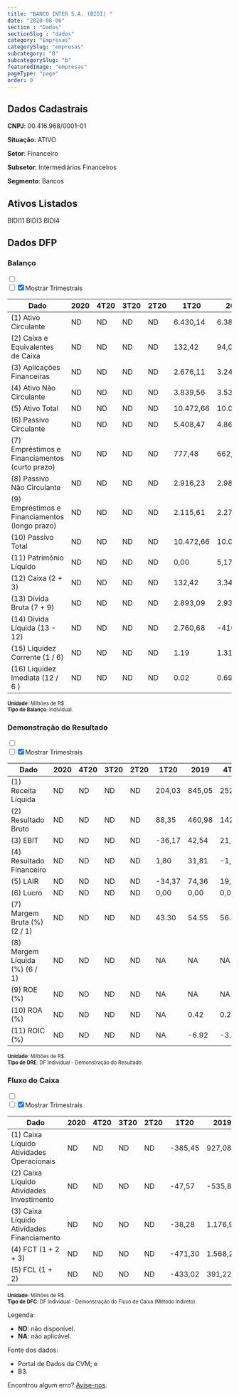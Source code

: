 ```yaml
---  
title: "BANCO INTER S.A. (BIDI) "  
date: "2020-08-06"  
section : "Dados"  
sectionSlug : "dados"  
category: "Empresas"  
categorySlug: "empresas"  
subcategory: "B"  
subcategorySlug: "b"  
featuredImage: "empresas"  
pageType: "page"  
order: 0  
---
```



## Dados Cadastrais


**CNPJ**: 00.416.968/0001-01

**Situação**: ATIVO

**Setor**: Financeiro

**Subsetor**: Intermediários Financeiros

**Segmento**: Bancos


## Ativos Listados


BIDI11 BIDI3 BIDI4 


## Dados DFP

### Balanço
  
<input type='checkbox' class='toggleCommand' id='toggleBalanco' name='toggleBalanco'>  
<div class='filter-group-balanco'>  
<div class='check_button_balanco'>  
<label for='toggleBalanco'>  
<input type='checkbox' data-filter-col='trimBalanco'><input type='checkbox' data-filter-col='trimBalanco' checked><span>Mostrar Trimestrais</span>  
</label>  
</div>  
</div>  
<div class='overflow balancoTableWrapper'>  
<table class='balancoTable'>  
<thead>  
<tr>  
<th class='dataHeader fixedLeftColumn'>Dado</th>  
<th>2020</th>  
<th class='trimHeader' data-col='trimBalanco'>4T20</th>  
<th class='trimHeader' data-col='trimBalanco'>3T20</th>  
<th class='trimHeader' data-col='trimBalanco'>2T20</th>  
<th class='trimHeader' data-col='trimBalanco'>1T20</th>  
<th>2019</th>  
<th class='trimHeader' data-col='trimBalanco'>4T19</th>  
<th class='trimHeader' data-col='trimBalanco'>3T19</th>  
<th class='trimHeader' data-col='trimBalanco'>2T19</th>  
<th class='trimHeader' data-col='trimBalanco'>1T19</th>  
<th>2018</th>  
<th class='trimHeader' data-col='trimBalanco'>4T18</th>  
<th class='trimHeader' data-col='trimBalanco'>3T18</th>  
<th class='trimHeader' data-col='trimBalanco'>2T18</th>  
<th class='trimHeader' data-col='trimBalanco'>1T18</th>  
<th>2017</th>  
<th class='trimHeader' data-col='trimBalanco'>4T17</th>  
<th class='trimHeader' data-col='trimBalanco'>3T17</th>  
<th class='trimHeader' data-col='trimBalanco'>2T17</th>  
<th class='trimHeader' data-col='trimBalanco'>1T17</th>  
</tr>  
</thead>  
<tbody>  
<tr class='trContaAtivo'>  
<td class='leftAlignCell rowDescription fixedLeftColumn'>(1) Ativo Circulante</td>  
<td>ND</td>  
<td data-col='trimBalanco' class='trimData'>ND</td>  
<td data-col='trimBalanco' class='trimData'>ND</td>  
<td data-col='trimBalanco' class='trimData'>ND</td>  
<td data-col='trimBalanco' class='trimData'>6.430,14</td>  
<td>6.381,12</td>  
<td data-col='trimBalanco' class='trimData'>6.381,12</td>  
<td data-col='trimBalanco' class='trimData'>6.009,07</td>  
<td data-col='trimBalanco' class='trimData'>3.807,37</td>  
<td data-col='trimBalanco' class='trimData'>3.287,56</td>  
<td>3.177,66</td>  
<td data-col='trimBalanco' class='trimData'>3.177,66</td>  
<td data-col='trimBalanco' class='trimData'>2.685,78</td>  
<td data-col='trimBalanco' class='trimData'>2.388,83</td>  
<td data-col='trimBalanco' class='trimData'>1.651,75</td>  
<td>1.425,35</td>  
<td data-col='trimBalanco' class='trimData'>1.425,35</td>  
<td data-col='trimBalanco' class='trimData'>1.425,35</td>  
<td data-col='trimBalanco' class='trimData'>1.425,35</td>  
<td data-col='trimBalanco' class='trimData'>1.425,35</td>  
</tr>  
<tr class='trContaAtivo'>  
<td class='leftAlignCell rowDescription fixedLeftColumn'>(2) Caixa e Equivalentes de Caixa</td>  
<td>ND</td>  
<td data-col='trimBalanco' class='trimData'>ND</td>  
<td data-col='trimBalanco' class='trimData'>ND</td>  
<td data-col='trimBalanco' class='trimData'>ND</td>  
<td data-col='trimBalanco' class='trimData'>132,42</td>  
<td>94,00</td>  
<td data-col='trimBalanco' class='trimData'>94,00</td>  
<td data-col='trimBalanco' class='trimData'>19,57</td>  
<td data-col='trimBalanco' class='trimData'>9,62</td>  
<td data-col='trimBalanco' class='trimData'>14,55</td>  
<td>10,48</td>  
<td data-col='trimBalanco' class='trimData'>10,48</td>  
<td data-col='trimBalanco' class='trimData'>8,41</td>  
<td data-col='trimBalanco' class='trimData'>9,31</td>  
<td data-col='trimBalanco' class='trimData'>89,97</td>  
<td>55,19</td>  
<td data-col='trimBalanco' class='trimData'>55,19</td>  
<td data-col='trimBalanco' class='trimData'>55,19</td>  
<td data-col='trimBalanco' class='trimData'>55,19</td>  
<td data-col='trimBalanco' class='trimData'>55,19</td>  
</tr>  
<tr class='trContaAtivo'>  
<td class='leftAlignCell rowDescription fixedLeftColumn'>(3) Aplicações Financeiras</td>  
<td>ND</td>  
<td data-col='trimBalanco' class='trimData'>ND</td>  
<td data-col='trimBalanco' class='trimData'>ND</td>  
<td data-col='trimBalanco' class='trimData'>ND</td>  
<td data-col='trimBalanco' class='trimData'>2.676,11</td>  
<td>3.249,76</td>  
<td data-col='trimBalanco' class='trimData'>3.249,76</td>  
<td data-col='trimBalanco' class='trimData'>3.575,66</td>  
<td data-col='trimBalanco' class='trimData'>1.878,31</td>  
<td data-col='trimBalanco' class='trimData'>1.645,90</td>  
<td>1.671,27</td>  
<td data-col='trimBalanco' class='trimData'>1.671,27</td>  
<td data-col='trimBalanco' class='trimData'>1.327,54</td>  
<td data-col='trimBalanco' class='trimData'>1.156,43</td>  
<td data-col='trimBalanco' class='trimData'>486,12</td>  
<td>503,04</td>  
<td data-col='trimBalanco' class='trimData'>503,04</td>  
<td data-col='trimBalanco' class='trimData'>503,04</td>  
<td data-col='trimBalanco' class='trimData'>503,04</td>  
<td data-col='trimBalanco' class='trimData'>503,04</td>  
</tr>  
<tr class='trContaAtivo'>  
<td class='leftAlignCell rowDescription fixedLeftColumn'>(4) Ativo Não Circulante</td>  
<td>ND</td>  
<td data-col='trimBalanco' class='trimData'>ND</td>  
<td data-col='trimBalanco' class='trimData'>ND</td>  
<td data-col='trimBalanco' class='trimData'>ND</td>  
<td data-col='trimBalanco' class='trimData'>3.839,56</td>  
<td>3.535,38</td>  
<td data-col='trimBalanco' class='trimData'>3.535,38</td>  
<td data-col='trimBalanco' class='trimData'>3.109,98</td>  
<td data-col='trimBalanco' class='trimData'>2.842,43</td>  
<td data-col='trimBalanco' class='trimData'>2.589,13</td>  
<td>2.405,91</td>  
<td data-col='trimBalanco' class='trimData'>2.405,91</td>  
<td data-col='trimBalanco' class='trimData'>2.279,73</td>  
<td data-col='trimBalanco' class='trimData'>2.224,74</td>  
<td data-col='trimBalanco' class='trimData'>2.137,79</td>  
<td>2.143,92</td>  
<td data-col='trimBalanco' class='trimData'>2.143,92</td>  
<td data-col='trimBalanco' class='trimData'>2.143,92</td>  
<td data-col='trimBalanco' class='trimData'>2.143,92</td>  
<td data-col='trimBalanco' class='trimData'>2.143,92</td>  
</tr>  
<tr class='trContaAtivo'>  
<td class='leftAlignCell rowDescription fixedLeftColumn'>(5) Ativo Total</td>  
<td>ND</td>  
<td data-col='trimBalanco' class='trimData'>ND</td>  
<td data-col='trimBalanco' class='trimData'>ND</td>  
<td data-col='trimBalanco' class='trimData'>ND</td>  
<td data-col='trimBalanco' class='trimData'>10.472,66</td>  
<td>10.062,37</td>  
<td data-col='trimBalanco' class='trimData'>10.062,37</td>  
<td data-col='trimBalanco' class='trimData'>9.236,45</td>  
<td data-col='trimBalanco' class='trimData'>6.754,27</td>  
<td data-col='trimBalanco' class='trimData'>5.958,11</td>  
<td>5.640,96</td>  
<td data-col='trimBalanco' class='trimData'>5.640,96</td>  
<td data-col='trimBalanco' class='trimData'>5.006,16</td>  
<td data-col='trimBalanco' class='trimData'>4.636,32</td>  
<td data-col='trimBalanco' class='trimData'>3.802,43</td>  
<td>3.580,88</td>  
<td data-col='trimBalanco' class='trimData'>3.580,88</td>  
<td data-col='trimBalanco' class='trimData'>3.580,88</td>  
<td data-col='trimBalanco' class='trimData'>3.580,88</td>  
<td data-col='trimBalanco' class='trimData'>3.580,88</td>  
</tr>  
<tr class='trContaPassivo'>  
<td class='leftAlignCell rowDescription fixedLeftColumn'>(6) Passivo Circulante</td>  
<td>ND</td>  
<td data-col='trimBalanco' class='trimData'>ND</td>  
<td data-col='trimBalanco' class='trimData'>ND</td>  
<td data-col='trimBalanco' class='trimData'>ND</td>  
<td data-col='trimBalanco' class='trimData'>5.408,47</td>  
<td>4.869,81</td>  
<td data-col='trimBalanco' class='trimData'>4.869,81</td>  
<td data-col='trimBalanco' class='trimData'>4.101,45</td>  
<td data-col='trimBalanco' class='trimData'>3.555,51</td>  
<td data-col='trimBalanco' class='trimData'>3.214,08</td>  
<td>2.883,51</td>  
<td data-col='trimBalanco' class='trimData'>2.883,51</td>  
<td data-col='trimBalanco' class='trimData'>2.509,04</td>  
<td data-col='trimBalanco' class='trimData'>2.115,32</td>  
<td data-col='trimBalanco' class='trimData'>1.769,66</td>  
<td>1.630,26</td>  
<td data-col='trimBalanco' class='trimData'>1.630,26</td>  
<td data-col='trimBalanco' class='trimData'>1.630,26</td>  
<td data-col='trimBalanco' class='trimData'>1.630,26</td>  
<td data-col='trimBalanco' class='trimData'>1.630,23</td>  
</tr>  
<tr class='trContaPassivo'>  
<td class='leftAlignCell rowDescription fixedLeftColumn'>(7) Empréstimos e Financiamentos (curto prazo)</td>  
<td>ND</td>  
<td data-col='trimBalanco' class='trimData'>ND</td>  
<td data-col='trimBalanco' class='trimData'>ND</td>  
<td data-col='trimBalanco' class='trimData'>ND</td>  
<td data-col='trimBalanco' class='trimData'>777,48</td>  
<td>662,70</td>  
<td data-col='trimBalanco' class='trimData'>662,70</td>  
<td data-col='trimBalanco' class='trimData'>539,74</td>  
<td data-col='trimBalanco' class='trimData'>444,52</td>  
<td data-col='trimBalanco' class='trimData'>332,15</td>  
<td>266,08</td>  
<td data-col='trimBalanco' class='trimData'>265,08</td>  
<td data-col='trimBalanco' class='trimData'>111,31</td>  
<td data-col='trimBalanco' class='trimData'>76,05</td>  
<td data-col='trimBalanco' class='trimData'>3,59</td>  
<td>0,00</td>  
<td data-col='trimBalanco' class='trimData'>0,00</td>  
<td data-col='trimBalanco' class='trimData'>0,00</td>  
<td data-col='trimBalanco' class='trimData'>0,00</td>  
<td data-col='trimBalanco' class='trimData'>0,00</td>  
</tr>  
<tr class='trContaPassivo'>  
<td class='leftAlignCell rowDescription fixedLeftColumn'>(8) Passivo Não Circulante</td>  
<td>ND</td>  
<td data-col='trimBalanco' class='trimData'>ND</td>  
<td data-col='trimBalanco' class='trimData'>ND</td>  
<td data-col='trimBalanco' class='trimData'>ND</td>  
<td data-col='trimBalanco' class='trimData'>2.916,23</td>  
<td>2.986,38</td>  
<td data-col='trimBalanco' class='trimData'>2.986,38</td>  
<td data-col='trimBalanco' class='trimData'>2.940,33</td>  
<td data-col='trimBalanco' class='trimData'>2.218,35</td>  
<td data-col='trimBalanco' class='trimData'>1.786,90</td>  
<td>1.798,33</td>  
<td data-col='trimBalanco' class='trimData'>1.798,33</td>  
<td data-col='trimBalanco' class='trimData'>1.549,31</td>  
<td data-col='trimBalanco' class='trimData'>1.589,88</td>  
<td data-col='trimBalanco' class='trimData'>1.631,12</td>  
<td>1.567,53</td>  
<td data-col='trimBalanco' class='trimData'>1.567,53</td>  
<td data-col='trimBalanco' class='trimData'>1.567,53</td>  
<td data-col='trimBalanco' class='trimData'>1.567,53</td>  
<td data-col='trimBalanco' class='trimData'>1.567,56</td>  
</tr>  
<tr class='trContaPassivo'>  
<td class='leftAlignCell rowDescription fixedLeftColumn'>(9) Empréstimos e Financiamentos (longo prazo)</td>  
<td>ND</td>  
<td data-col='trimBalanco' class='trimData'>ND</td>  
<td data-col='trimBalanco' class='trimData'>ND</td>  
<td data-col='trimBalanco' class='trimData'>ND</td>  
<td data-col='trimBalanco' class='trimData'>2.115,61</td>  
<td>2.270,19</td>  
<td data-col='trimBalanco' class='trimData'>2.270,19</td>  
<td data-col='trimBalanco' class='trimData'>2.168,23</td>  
<td data-col='trimBalanco' class='trimData'>1.526,28</td>  
<td data-col='trimBalanco' class='trimData'>1.154,43</td>  
<td>1.182,35</td>  
<td data-col='trimBalanco' class='trimData'>1.182,35</td>  
<td data-col='trimBalanco' class='trimData'>966,83</td>  
<td data-col='trimBalanco' class='trimData'>992,23</td>  
<td data-col='trimBalanco' class='trimData'>998,80</td>  
<td>930,88</td>  
<td data-col='trimBalanco' class='trimData'>930,88</td>  
<td data-col='trimBalanco' class='trimData'>930,88</td>  
<td data-col='trimBalanco' class='trimData'>930,88</td>  
<td data-col='trimBalanco' class='trimData'>930,88</td>  
</tr>  
<tr class='trContaPassivo'>  
<td class='leftAlignCell rowDescription fixedLeftColumn'>(10) Passivo Total</td>  
<td>ND</td>  
<td data-col='trimBalanco' class='trimData'>ND</td>  
<td data-col='trimBalanco' class='trimData'>ND</td>  
<td data-col='trimBalanco' class='trimData'>ND</td>  
<td data-col='trimBalanco' class='trimData'>10.472,66</td>  
<td>10.062,37</td>  
<td data-col='trimBalanco' class='trimData'>10.062,37</td>  
<td data-col='trimBalanco' class='trimData'>9.236,45</td>  
<td data-col='trimBalanco' class='trimData'>6.754,27</td>  
<td data-col='trimBalanco' class='trimData'>5.958,11</td>  
<td>5.640,96</td>  
<td data-col='trimBalanco' class='trimData'>5.640,96</td>  
<td data-col='trimBalanco' class='trimData'>5.006,16</td>  
<td data-col='trimBalanco' class='trimData'>4.636,32</td>  
<td data-col='trimBalanco' class='trimData'>3.802,43</td>  
<td>3.580,88</td>  
<td data-col='trimBalanco' class='trimData'>3.580,88</td>  
<td data-col='trimBalanco' class='trimData'>3.580,88</td>  
<td data-col='trimBalanco' class='trimData'>3.580,88</td>  
<td data-col='trimBalanco' class='trimData'>3.580,88</td>  
</tr>  
<tr class='trContaPassivo'>  
<td class='leftAlignCell rowDescription fixedLeftColumn'>(11) Patrimônio Líquido</td>  
<td>ND</td>  
<td data-col='trimBalanco' class='trimData'>ND</td>  
<td data-col='trimBalanco' class='trimData'>ND</td>  
<td data-col='trimBalanco' class='trimData'>ND</td>  
<td data-col='trimBalanco' class='trimData'>0,00</td>  
<td>5,17</td>  
<td data-col='trimBalanco' class='trimData'>5,17</td>  
<td data-col='trimBalanco' class='trimData'>6,46</td>  
<td data-col='trimBalanco' class='trimData'>7,75</td>  
<td data-col='trimBalanco' class='trimData'>9,04</td>  
<td>10,33</td>  
<td data-col='trimBalanco' class='trimData'>10,33</td>  
<td data-col='trimBalanco' class='trimData'>11,62</td>  
<td data-col='trimBalanco' class='trimData'>12,92</td>  
<td data-col='trimBalanco' class='trimData'>14,21</td>  
<td>0,00</td>  
<td data-col='trimBalanco' class='trimData'>0,00</td>  
<td data-col='trimBalanco' class='trimData'>0,00</td>  
<td data-col='trimBalanco' class='trimData'>0,00</td>  
<td data-col='trimBalanco' class='trimData'>0,00</td>  
</tr>  
<tr>  
<td class='leftAlignCell rowDescription fixedLeftColumn'>(12) Caixa (2 + 3)</td>  
<td>ND</td>  
<td data-col='trimBalanco' class='trimData'>ND</td>  
<td data-col='trimBalanco' class='trimData'>ND</td>  
<td data-col='trimBalanco' class='trimData'>ND</td>  
<td class='positiveNumber trimData' data-col='trimBalanco'>132,42</td>  
<td class='positiveNumber'>3.343,76</td>  
<td class='positiveNumber trimData' data-col='trimBalanco'>94,00</td>  
<td class='positiveNumber trimData' data-col='trimBalanco'>19,57</td>  
<td class='positiveNumber trimData' data-col='trimBalanco'>9,62</td>  
<td class='positiveNumber trimData' data-col='trimBalanco'>14,55</td>  
<td class='positiveNumber'>1.681,75</td>  
<td class='positiveNumber trimData' data-col='trimBalanco'>10,48</td>  
<td class='positiveNumber trimData' data-col='trimBalanco'>8,41</td>  
<td class='positiveNumber trimData' data-col='trimBalanco'>9,31</td>  
<td class='positiveNumber trimData' data-col='trimBalanco'>89,97</td>  
<td class='positiveNumber'>558,23</td>  
<td class='positiveNumber trimData' data-col='trimBalanco'>55,19</td>  
<td class='positiveNumber trimData' data-col='trimBalanco'>55,19</td>  
<td class='positiveNumber trimData' data-col='trimBalanco'>55,19</td>  
<td class='positiveNumber trimData' data-col='trimBalanco'>55,19</td>  
</tr>  
<tr class='trDividaBruta'>  
<td class='leftAlignCell rowDescription fixedLeftColumn'>(13) Dívida Bruta (7 + 9)</td>  
<td>ND</td>  
<td data-col='trimBalanco' class='trimData'>ND</td>  
<td data-col='trimBalanco' class='trimData'>ND</td>  
<td data-col='trimBalanco' class='trimData'>ND</td>  
<td class='negativeNumber trimData' data-col='trimBalanco'>2.893,09</td>  
<td class='negativeNumber'>2.932,89</td>  
<td class='negativeNumber trimData' data-col='trimBalanco'>2.932,89</td>  
<td class='negativeNumber trimData' data-col='trimBalanco'>2.707,97</td>  
<td class='negativeNumber trimData' data-col='trimBalanco'>1.970,80</td>  
<td class='negativeNumber trimData' data-col='trimBalanco'>1.486,58</td>  
<td class='negativeNumber'>1.448,43</td>  
<td class='negativeNumber trimData' data-col='trimBalanco'>1.447,43</td>  
<td class='negativeNumber trimData' data-col='trimBalanco'>1.078,14</td>  
<td class='negativeNumber trimData' data-col='trimBalanco'>1.068,27</td>  
<td class='negativeNumber trimData' data-col='trimBalanco'>1.002,38</td>  
<td class='negativeNumber'>930,88</td>  
<td class='negativeNumber trimData' data-col='trimBalanco'>930,88</td>  
<td class='negativeNumber trimData' data-col='trimBalanco'>930,88</td>  
<td class='negativeNumber trimData' data-col='trimBalanco'>930,88</td>  
<td class='negativeNumber trimData' data-col='trimBalanco'>930,88</td>  
</tr>  
<tr>  
<td class='leftAlignCell rowDescription fixedLeftColumn'>(14) Dívida Líquida  (13 - 12)</td>  
<td>ND</td>  
<td data-col='trimBalanco' class='trimData'>ND</td>  
<td data-col='trimBalanco' class='trimData'>ND</td>  
<td data-col='trimBalanco' class='trimData'>ND</td>  
<td class='negativeNumber trimData' data-col='trimBalanco'>2.760,68</td>  
<td class='positiveNumber'>-410,87</td>  
<td class='negativeNumber trimData' data-col='trimBalanco'>2.838,89</td>  
<td class='negativeNumber trimData' data-col='trimBalanco'>2.688,40</td>  
<td class='negativeNumber trimData' data-col='trimBalanco'>1.961,19</td>  
<td class='negativeNumber trimData' data-col='trimBalanco'>1.472,03</td>  
<td class='positiveNumber'>-233,32</td>  
<td class='negativeNumber trimData' data-col='trimBalanco'>1.436,95</td>  
<td class='negativeNumber trimData' data-col='trimBalanco'>1.069,72</td>  
<td class='negativeNumber trimData' data-col='trimBalanco'>1.058,96</td>  
<td class='negativeNumber trimData' data-col='trimBalanco'>912,41</td>  
<td class='negativeNumber'>372,65</td>  
<td class='negativeNumber trimData' data-col='trimBalanco'>875,69</td>  
<td class='negativeNumber trimData' data-col='trimBalanco'>875,69</td>  
<td class='negativeNumber trimData' data-col='trimBalanco'>875,69</td>  
<td class='negativeNumber trimData' data-col='trimBalanco'>875,69</td>  
</tr>  
<tr>  
<td class='leftAlignCell rowDescription fixedLeftColumn'>(15) Liquidez Corrente (1 / 6)</td>  
<td>ND</td>  
<td data-col='trimBalanco' class='trimData'>ND</td>  
<td data-col='trimBalanco' class='trimData'>ND</td>  
<td data-col='trimBalanco' class='trimData'>ND</td>  
<td data-col='trimBalanco' class='trimData'>1.19</td>  
<td>1.31</td>  
<td data-col='trimBalanco' class='trimData'>1.31</td>  
<td data-col='trimBalanco' class='trimData'>1.47</td>  
<td data-col='trimBalanco' class='trimData'>1.07</td>  
<td data-col='trimBalanco' class='trimData'>1.02</td>  
<td>1.10</td>  
<td data-col='trimBalanco' class='trimData'>1.10</td>  
<td data-col='trimBalanco' class='trimData'>1.07</td>  
<td data-col='trimBalanco' class='trimData'>1.13</td>  
<td data-col='trimBalanco' class='trimData'>0.93</td>  
<td>0.87</td>  
<td data-col='trimBalanco' class='trimData'>0.87</td>  
<td data-col='trimBalanco' class='trimData'>0.87</td>  
<td data-col='trimBalanco' class='trimData'>0.87</td>  
<td data-col='trimBalanco' class='trimData'>0.87</td>  
</tr>  
<tr>  
<td class='leftAlignCell rowDescription fixedLeftColumn'>(16) Liquidez Imediata  (12 / 6 )</td>  
<td>ND</td>  
<td data-col='trimBalanco' class='trimData'>ND</td>  
<td data-col='trimBalanco' class='trimData'>ND</td>  
<td data-col='trimBalanco' class='trimData'>ND</td>  
<td data-col='trimBalanco' class='trimData'>0.02</td>  
<td>0.69</td>  
<td data-col='trimBalanco' class='trimData'>0.02</td>  
<td data-col='trimBalanco' class='trimData'>0.00</td>  
<td data-col='trimBalanco' class='trimData'>0.00</td>  
<td data-col='trimBalanco' class='trimData'>0.00</td>  
<td>0.58</td>  
<td data-col='trimBalanco' class='trimData'>0.00</td>  
<td data-col='trimBalanco' class='trimData'>0.00</td>  
<td data-col='trimBalanco' class='trimData'>0.00</td>  
<td data-col='trimBalanco' class='trimData'>0.05</td>  
<td>0.34</td>  
<td data-col='trimBalanco' class='trimData'>0.03</td>  
<td data-col='trimBalanco' class='trimData'>0.03</td>  
<td data-col='trimBalanco' class='trimData'>0.03</td>  
<td data-col='trimBalanco' class='trimData'>0.03</td>  
</tr>  
</tbody>  
</table>  
</div>  
<p style='font-size:0.7rem; margin:0px;'><strong>Unidade</strong>: Milhões de R$.</p>  
<p style='font-size:0.7rem; margin:0px;'><strong>Tipo de Balanço</strong>: Individual.</p>


### Demonstração do Resultado
  
<input type='checkbox' class='toggleCommand' id='toggleDRE' name='toggleDRE'>  
<div class='filter-group-dre'>  
<div class='check_button_dre'>  
<label for='toggleDRE'>  
<input type='checkbox' data-filter-col='trimDRE'><input type='checkbox' data-filter-col='trimDRE' checked><span>Mostrar Trimestrais</span>  
</label>  
</div>  
</div>  
<div class='overflow balancoTableWrapper'>  
<table class='balancoTable'>  
<thead>  
<tr>  
<th class='dataHeader fixedLeftColumn'>Dado</th>  
<th>2020</th>  
<th class='trimHeader' data-col='trimDRE'>4T20</th>  
<th class='trimHeader' data-col='trimDRE'>3T20</th>  
<th class='trimHeader' data-col='trimDRE'>2T20</th>  
<th class='trimHeader' data-col='trimDRE'>1T20</th>  
<th>2019</th>  
<th class='trimHeader' data-col='trimDRE'>4T19</th>  
<th class='trimHeader' data-col='trimDRE'>3T19</th>  
<th class='trimHeader' data-col='trimDRE'>2T19</th>  
<th class='trimHeader' data-col='trimDRE'>1T19</th>  
<th>2018</th>  
<th class='trimHeader' data-col='trimDRE'>4T18</th>  
<th class='trimHeader' data-col='trimDRE'>3T18</th>  
<th class='trimHeader' data-col='trimDRE'>2T18</th>  
<th class='trimHeader' data-col='trimDRE'>1T18</th>  
<th>2017</th>  
<th class='trimHeader' data-col='trimDRE'>4T17</th>  
<th class='trimHeader' data-col='trimDRE'>3T17</th>  
<th class='trimHeader' data-col='trimDRE'>2T17</th>  
<th class='trimHeader' data-col='trimDRE'>1T17</th>  
<th>2016</th>  
<th class='trimHeader' data-col='trimDRE'>4T16</th>  
<th class='trimHeader' data-col='trimDRE'>3T16</th>  
<th class='trimHeader' data-col='trimDRE'>2T16</th>  
<th class='trimHeader' data-col='trimDRE'>1T16</th>  
</tr>  
</thead>  
<tbody>  
<tr class='trDRE'>  
<td class='leftAlignCell rowDescription fixedLeftColumn'>(1) Receita Líquida</td>  
<td>ND</td>  
<td data-col='trimDRE' class='trimData'>ND</td>  
<td data-col='trimDRE' class='trimData'>ND</td>  
<td data-col='trimDRE' class='trimData'>ND</td>  
<td data-col='trimDRE' class='trimData' >204,03</td>  
<td>845,05</td>  
<td data-col='trimDRE' class='trimData' >252,84</td>  
<td data-col='trimDRE' class='trimData' >216,69</td>  
<td data-col='trimDRE' class='trimData' >203,86</td>  
<td data-col='trimDRE' class='trimData' >171,66</td>  
<td>643,24</td>  
<td data-col='trimDRE' class='trimData' >178,74</td>  
<td data-col='trimDRE' class='trimData' >177,12</td>  
<td data-col='trimDRE' class='trimData' >150,27</td>  
<td data-col='trimDRE' class='trimData' >137,12</td>  
<td>545,81</td>  
<td data-col='trimDRE' class='trimData' >131,35</td>  
<td data-col='trimDRE' class='trimData' >125,57</td>  
<td data-col='trimDRE' class='trimData' >142,99</td>  
<td data-col='trimDRE' class='trimData' >145,91</td>  
<td>567,09</td>  
<td data-col='trimDRE' class='trimData' >567,09</td>  
<td data-col='trimDRE' class='trimData'>ND</td>  
<td data-col='trimDRE' class='trimData'>ND</td>  
<td data-col='trimDRE' class='trimData'>ND</td>  
</tr>  
<tr class='trDRE'>  
<td class='leftAlignCell rowDescription fixedLeftColumn'>(2) Resultado Bruto</td>  
<td>ND</td>  
<td data-col='trimDRE' class='trimData'>ND</td>  
<td data-col='trimDRE' class='trimData'>ND</td>  
<td data-col='trimDRE' class='trimData'>ND</td>  
<td data-col='trimDRE' class='trimData positiveNumberGreen' >88,35</td>  
<td class='positiveNumberGreen'>460,98</td>  
<td data-col='trimDRE' class='trimData positiveNumberGreen' >142,54</td>  
<td data-col='trimDRE' class='trimData positiveNumberGreen' >116,25</td>  
<td data-col='trimDRE' class='trimData positiveNumberGreen' >107,36</td>  
<td data-col='trimDRE' class='trimData positiveNumberGreen' >94,84</td>  
<td class='positiveNumberGreen'>351,38</td>  
<td data-col='trimDRE' class='trimData positiveNumberGreen' >103,14</td>  
<td data-col='trimDRE' class='trimData positiveNumberGreen' >102,94</td>  
<td data-col='trimDRE' class='trimData positiveNumberGreen' >81,20</td>  
<td data-col='trimDRE' class='trimData positiveNumberGreen' >64,10</td>  
<td class='positiveNumberGreen'>218,36</td>  
<td data-col='trimDRE' class='trimData positiveNumberGreen' >63,48</td>  
<td data-col='trimDRE' class='trimData positiveNumberGreen' >54,25</td>  
<td data-col='trimDRE' class='trimData positiveNumberGreen' >54,61</td>  
<td data-col='trimDRE' class='trimData positiveNumberGreen' >46,02</td>  
<td class='positiveNumberGreen'>160,35</td>  
<td data-col='trimDRE' class='trimData positiveNumberGreen' >160,35</td>  
<td data-col='trimDRE' class='trimData'>ND</td>  
<td data-col='trimDRE' class='trimData'>ND</td>  
<td data-col='trimDRE' class='trimData'>ND</td>  
</tr>  
<tr class='trDRE'>  
<td class='leftAlignCell rowDescription fixedLeftColumn'>(3) EBIT</td>  
<td>ND</td>  
<td data-col='trimDRE' class='trimData'>ND</td>  
<td data-col='trimDRE' class='trimData'>ND</td>  
<td data-col='trimDRE' class='trimData'>ND</td>  
<td data-col='trimDRE' class='trimData negativeNumber' >-36,17</td>  
<td class='positiveNumberGreen'>42,54</td>  
<td data-col='trimDRE' class='trimData positiveNumberGreen' >21,40</td>  
<td data-col='trimDRE' class='trimData positiveNumberGreen' >10,34</td>  
<td data-col='trimDRE' class='trimData positiveNumberGreen' >4,78</td>  
<td data-col='trimDRE' class='trimData positiveNumberGreen' >6,02</td>  
<td class='positiveNumberGreen'>107,11</td>  
<td data-col='trimDRE' class='trimData positiveNumberGreen' >29,55</td>  
<td data-col='trimDRE' class='trimData positiveNumberGreen' >30,85</td>  
<td data-col='trimDRE' class='trimData positiveNumberGreen' >26,96</td>  
<td data-col='trimDRE' class='trimData positiveNumberGreen' >19,75</td>  
<td class='positiveNumberGreen'>61,78</td>  
<td data-col='trimDRE' class='trimData positiveNumberGreen' >22,05</td>  
<td data-col='trimDRE' class='trimData positiveNumberGreen' >15,28</td>  
<td data-col='trimDRE' class='trimData positiveNumberGreen' >16,97</td>  
<td data-col='trimDRE' class='trimData positiveNumberGreen' >7,47</td>  
<td class='positiveNumberGreen'>36,65</td>  
<td data-col='trimDRE' class='trimData positiveNumberGreen' >36,65</td>  
<td data-col='trimDRE' class='trimData'>ND</td>  
<td data-col='trimDRE' class='trimData'>ND</td>  
<td data-col='trimDRE' class='trimData'>ND</td>  
</tr>  
<tr class='trDRE'>  
<td class='leftAlignCell rowDescription fixedLeftColumn'>(4) Resultado Financeiro</td>  
<td>ND</td>  
<td data-col='trimDRE' class='trimData'>ND</td>  
<td data-col='trimDRE' class='trimData'>ND</td>  
<td data-col='trimDRE' class='trimData'>ND</td>  
<td data-col='trimDRE' class='trimData positiveNumberGreen' >1,80</td>  
<td class='positiveNumberGreen'>31,81</td>  
<td data-col='trimDRE' class='trimData negativeNumber' >-1,96</td>  
<td data-col='trimDRE' class='trimData negativeNumber' >-2,86</td>  
<td data-col='trimDRE' class='trimData positiveNumberGreen' >38,84</td>  
<td data-col='trimDRE' class='trimData negativeNumber' >-2,22</td>  
<td class='negativeNumber'>-17,98</td>  
<td data-col='trimDRE' class='trimData negativeNumber' >-4,61</td>  
<td data-col='trimDRE' class='trimData negativeNumber' >-6,08</td>  
<td data-col='trimDRE' class='trimData negativeNumber' >-4,41</td>  
<td data-col='trimDRE' class='trimData negativeNumber' >-2,88</td>  
<td class='negativeNumber'>-10,23</td>  
<td data-col='trimDRE' class='trimData negativeNumber' >-1,93</td>  
<td data-col='trimDRE' class='trimData negativeNumber' >-2,83</td>  
<td data-col='trimDRE' class='trimData negativeNumber' >-1,45</td>  
<td data-col='trimDRE' class='trimData negativeNumber' >-4,02</td>  
<td class='negativeNumber'>-8,61</td>  
<td data-col='trimDRE' class='trimData negativeNumber' >-8,61</td>  
<td data-col='trimDRE' class='trimData'>ND</td>  
<td data-col='trimDRE' class='trimData'>ND</td>  
<td data-col='trimDRE' class='trimData'>ND</td>  
</tr>  
<tr class='trDRE'>  
<td class='leftAlignCell rowDescription fixedLeftColumn'>(5) LAIR</td>  
<td>ND</td>  
<td data-col='trimDRE' class='trimData'>ND</td>  
<td data-col='trimDRE' class='trimData'>ND</td>  
<td data-col='trimDRE' class='trimData'>ND</td>  
<td data-col='trimDRE' class='trimData negativeNumber' >-34,37</td>  
<td class='positiveNumberGreen'>74,36</td>  
<td data-col='trimDRE' class='trimData positiveNumberGreen' >19,45</td>  
<td data-col='trimDRE' class='trimData positiveNumberGreen' >7,49</td>  
<td data-col='trimDRE' class='trimData positiveNumberGreen' >43,62</td>  
<td data-col='trimDRE' class='trimData positiveNumberGreen' >3,80</td>  
<td class='positiveNumberGreen'>89,13</td>  
<td data-col='trimDRE' class='trimData positiveNumberGreen' >24,94</td>  
<td data-col='trimDRE' class='trimData positiveNumberGreen' >24,77</td>  
<td data-col='trimDRE' class='trimData positiveNumberGreen' >22,55</td>  
<td data-col='trimDRE' class='trimData positiveNumberGreen' >16,87</td>  
<td class='positiveNumberGreen'>51,55</td>  
<td data-col='trimDRE' class='trimData positiveNumberGreen' >20,12</td>  
<td data-col='trimDRE' class='trimData positiveNumberGreen' >12,45</td>  
<td data-col='trimDRE' class='trimData positiveNumberGreen' >15,53</td>  
<td data-col='trimDRE' class='trimData positiveNumberGreen' >3,45</td>  
<td class='positiveNumberGreen'>28,05</td>  
<td data-col='trimDRE' class='trimData positiveNumberGreen' >28,05</td>  
<td data-col='trimDRE' class='trimData'>ND</td>  
<td data-col='trimDRE' class='trimData'>ND</td>  
<td data-col='trimDRE' class='trimData'>ND</td>  
</tr>  
<tr class='trDRE'>  
<td class='leftAlignCell rowDescription fixedLeftColumn'>(6) Lucro</td>  
<td>ND</td>  
<td data-col='trimDRE' class='trimData'>ND</td>  
<td data-col='trimDRE' class='trimData'>ND</td>  
<td data-col='trimDRE' class='trimData'>ND</td>  
<td data-col='trimDRE' class='trimData negativeNumber' >0,00</td>  
<td class='negativeNumber'>0,00</td>  
<td data-col='trimDRE' class='trimData negativeNumber' >0,00</td>  
<td data-col='trimDRE' class='trimData negativeNumber' >0,00</td>  
<td data-col='trimDRE' class='trimData negativeNumber' >0,00</td>  
<td data-col='trimDRE' class='trimData negativeNumber' >0,00</td>  
<td class='negativeNumber'>0,00</td>  
<td data-col='trimDRE' class='trimData negativeNumber' >0,00</td>  
<td data-col='trimDRE' class='trimData negativeNumber' >0,00</td>  
<td data-col='trimDRE' class='trimData negativeNumber' >0,00</td>  
<td data-col='trimDRE' class='trimData negativeNumber' >0,00</td>  
<td class='negativeNumber'>0,00</td>  
<td data-col='trimDRE' class='trimData negativeNumber' >0,00</td>  
<td data-col='trimDRE' class='trimData negativeNumber' >0,00</td>  
<td data-col='trimDRE' class='trimData negativeNumber' >0,00</td>  
<td data-col='trimDRE' class='trimData negativeNumber' >0,00</td>  
<td class='negativeNumber'>0,00</td>  
<td data-col='trimDRE' class='trimData negativeNumber' >0,00</td>  
<td data-col='trimDRE' class='trimData'>ND</td>  
<td data-col='trimDRE' class='trimData'>ND</td>  
<td data-col='trimDRE' class='trimData'>ND</td>  
</tr>  
<tr class='trDREMargem'>  
<td class='leftAlignCell rowDescription fixedLeftColumn'>(7) Margem Bruta (%) (2 / 1)</td>  
<td>ND</td>  
<td data-col='trimDRE' class='trimData'>ND</td>  
<td data-col='trimDRE' class='trimData'>ND</td>  
<td data-col='trimDRE' class='trimData'>ND</td>  
<td data-col='trimDRE' class='trimData'>43.30</td>  
<td>54.55</td>  
<td data-col='trimDRE' class='trimData'>56.37</td>  
<td data-col='trimDRE' class='trimData'>53.65</td>  
<td data-col='trimDRE' class='trimData'>52.66</td>  
<td data-col='trimDRE' class='trimData'>55.25</td>  
<td>54.63</td>  
<td data-col='trimDRE' class='trimData'>57.70</td>  
<td data-col='trimDRE' class='trimData'>58.12</td>  
<td data-col='trimDRE' class='trimData'>54.04</td>  
<td data-col='trimDRE' class='trimData'>46.75</td>  
<td>40.01</td>  
<td data-col='trimDRE' class='trimData'>48.33</td>  
<td data-col='trimDRE' class='trimData'>43.20</td>  
<td data-col='trimDRE' class='trimData'>38.19</td>  
<td data-col='trimDRE' class='trimData'>31.54</td>  
<td>28.28</td>  
<td data-col='trimDRE' class='trimData'>28.28</td>  
<td data-col='trimDRE' class='trimData'>ND</td>  
<td data-col='trimDRE' class='trimData'>ND</td>  
<td data-col='trimDRE' class='trimData'>ND</td>  
</tr>  
<tr class='trDREMargem'>  
<td class='leftAlignCell rowDescription fixedLeftColumn'>(8) Margem Líquida (%) (6 / 1)</td>  
<td>ND</td>  
<td data-col='trimDRE' class='trimData'>ND</td>  
<td data-col='trimDRE' class='trimData'>ND</td>  
<td data-col='trimDRE' class='trimData'>ND</td>  
<td data-col='trimDRE' class='trimData'>NA</td>  
<td>NA</td>  
<td data-col='trimDRE' class='trimData'>NA</td>  
<td data-col='trimDRE' class='trimData'>NA</td>  
<td data-col='trimDRE' class='trimData'>NA</td>  
<td data-col='trimDRE' class='trimData'>NA</td>  
<td>NA</td>  
<td data-col='trimDRE' class='trimData'>NA</td>  
<td data-col='trimDRE' class='trimData'>NA</td>  
<td data-col='trimDRE' class='trimData'>NA</td>  
<td data-col='trimDRE' class='trimData'>NA</td>  
<td>NA</td>  
<td data-col='trimDRE' class='trimData'>NA</td>  
<td data-col='trimDRE' class='trimData'>NA</td>  
<td data-col='trimDRE' class='trimData'>NA</td>  
<td data-col='trimDRE' class='trimData'>NA</td>  
<td>NA</td>  
<td data-col='trimDRE' class='trimData'>NA</td>  
<td data-col='trimDRE' class='trimData'>ND</td>  
<td data-col='trimDRE' class='trimData'>ND</td>  
<td data-col='trimDRE' class='trimData'>ND</td>  
</tr>  
<tr>  
<td class='leftAlignCell rowDescription fixedLeftColumn'>(9) ROE (%)</td>  
<td>ND</td>  
<td data-col='trimDRE' class='trimData'>ND</td>  
<td data-col='trimDRE' class='trimData'>ND</td>  
<td data-col='trimDRE' class='trimData'>ND</td>  
<td data-col='trimDRE' class='trimData'>NA</td>  
<td>NA</td>  
<td data-col='trimDRE' class='trimData'>NA</td>  
<td data-col='trimDRE' class='trimData'>NA</td>  
<td data-col='trimDRE' class='trimData'>NA</td>  
<td data-col='trimDRE' class='trimData'>NA</td>  
<td>NA</td>  
<td data-col='trimDRE' class='trimData'>NA</td>  
<td data-col='trimDRE' class='trimData'>NA</td>  
<td data-col='trimDRE' class='trimData'>NA</td>  
<td data-col='trimDRE' class='trimData'>NA</td>  
<td>NA</td>  
<td data-col='trimDRE' class='trimData'>NA</td>  
<td data-col='trimDRE' class='trimData'>NA</td>  
<td data-col='trimDRE' class='trimData'>NA</td>  
<td data-col='trimDRE' class='trimData'>NA</td>  
<td>ND</td>  
<td data-col='trimDRE' class='trimData'>ND</td>  
<td data-col='trimDRE' class='trimData'>ND</td>  
<td data-col='trimDRE' class='trimData'>ND</td>  
<td data-col='trimDRE' class='trimData'>ND</td>  
</tr>  
<tr>  
<td class='leftAlignCell rowDescription fixedLeftColumn'>(10) ROA (%)</td>  
<td>ND</td>  
<td data-col='trimDRE' class='trimData'>ND</td>  
<td data-col='trimDRE' class='trimData'>ND</td>  
<td data-col='trimDRE' class='trimData'>ND</td>  
<td data-col='trimDRE' class='trimData'>NA</td>  
<td>0.42</td>  
<td data-col='trimDRE' class='trimData'>0.21</td>  
<td data-col='trimDRE' class='trimData'>0.11</td>  
<td data-col='trimDRE' class='trimData'>0.07</td>  
<td data-col='trimDRE' class='trimData'>0.10</td>  
<td>1.90</td>  
<td data-col='trimDRE' class='trimData'>0.52</td>  
<td data-col='trimDRE' class='trimData'>0.62</td>  
<td data-col='trimDRE' class='trimData'>0.58</td>  
<td data-col='trimDRE' class='trimData'>0.52</td>  
<td>1.73</td>  
<td data-col='trimDRE' class='trimData'>0.62</td>  
<td data-col='trimDRE' class='trimData'>0.43</td>  
<td data-col='trimDRE' class='trimData'>0.47</td>  
<td data-col='trimDRE' class='trimData'>0.21</td>  
<td>ND</td>  
<td data-col='trimDRE' class='trimData'>ND</td>  
<td data-col='trimDRE' class='trimData'>ND</td>  
<td data-col='trimDRE' class='trimData'>ND</td>  
<td data-col='trimDRE' class='trimData'>ND</td>  
</tr>  
<tr>  
<td class='leftAlignCell rowDescription fixedLeftColumn'>(11) ROIC (%)</td>  
<td>ND</td>  
<td data-col='trimDRE' class='trimData'>ND</td>  
<td data-col='trimDRE' class='trimData'>ND</td>  
<td data-col='trimDRE' class='trimData'>ND</td>  
<td data-col='trimDRE' class='trimData'>NA</td>  
<td>-6.92</td>  
<td data-col='trimDRE' class='trimData'>-3.48</td>  
<td data-col='trimDRE' class='trimData'>-0.78</td>  
<td data-col='trimDRE' class='trimData'>3.48</td>  
<td data-col='trimDRE' class='trimData'>-2.41</td>  
<td>-31.70</td>  
<td data-col='trimDRE' class='trimData'>-8.71</td>  
<td data-col='trimDRE' class='trimData'>-8.27</td>  
<td data-col='trimDRE' class='trimData'>-21.05</td>  
<td data-col='trimDRE' class='trimData'>2.96</td>  
<td>10.94</td>  
<td data-col='trimDRE' class='trimData'>3.91</td>  
<td data-col='trimDRE' class='trimData'>2.71</td>  
<td data-col='trimDRE' class='trimData'>3.01</td>  
<td data-col='trimDRE' class='trimData'>1.32</td>  
<td>ND</td>  
<td data-col='trimDRE' class='trimData'>ND</td>  
<td data-col='trimDRE' class='trimData'>ND</td>  
<td data-col='trimDRE' class='trimData'>ND</td>  
<td data-col='trimDRE' class='trimData'>ND</td>  
</tr>  
</tbody>  
</table>  
</div>  
<p style='font-size:0.7rem; margin:0px;'><strong>Unidade</strong>: Milhões de R$.</p>  
<p style='font-size:0.7rem; margin:0px;'><strong>Tipo de DRE</strong>: DF Individual - Demonstração do Resultado.</p>


### Fluxo do Caixa
  
<input type='checkbox' class='toggleCommand' id='toggleDFC' name='toggleDFC'>  
<div class='filter-group-dfc'>  
<div class='check_button_dfc'>  
<label for='toggleDFC'>  
<input type='checkbox' data-filter-col='trimDFC'><input type='checkbox' data-filter-col='trimDFC' checked><span>Mostrar Trimestrais</span>  
</label>  
</div>  
</div>  
<div class='overflow balancoTableWrapper'>  
<table class='balancoTable'>  
<thead>  
<tr>  
<th class='dataHeader fixedLeftColumn'>Dado</th>  
<th>2020</th>  
<th class='trimHeader' data-col='trimDFC'>4T20</th>  
<th class='trimHeader' data-col='trimDFC'>3T20</th>  
<th class='trimHeader' data-col='trimDFC'>2T20</th>  
<th class='trimHeader' data-col='trimDFC'>1T20</th>  
<th>2019</th>  
<th class='trimHeader' data-col='trimDFC'>4T19</th>  
<th class='trimHeader' data-col='trimDFC'>3T19</th>  
<th class='trimHeader' data-col='trimDFC'>2T19</th>  
<th class='trimHeader' data-col='trimDFC'>1T19</th>  
<th>2018</th>  
<th class='trimHeader' data-col='trimDFC'>4T18</th>  
<th class='trimHeader' data-col='trimDFC'>3T18</th>  
<th class='trimHeader' data-col='trimDFC'>2T18</th>  
<th class='trimHeader' data-col='trimDFC'>1T18</th>  
<th>2017</th>  
<th class='trimHeader' data-col='trimDFC'>4T17</th>  
<th class='trimHeader' data-col='trimDFC'>3T17</th>  
<th class='trimHeader' data-col='trimDFC'>2T17</th>  
<th class='trimHeader' data-col='trimDFC'>1T17</th>  
<th>2016</th>  
<th class='trimHeader' data-col='trimDFC'>4T16</th>  
<th class='trimHeader' data-col='trimDFC'>3T16</th>  
<th class='trimHeader' data-col='trimDFC'>2T16</th>  
<th class='trimHeader' data-col='trimDFC'>1T16</th>  
</tr>  
</thead>  
<tbody>  
<tr class='trDFC'>  
<td class='leftAlignCell rowDescription fixedLeftColumn'>(1) Caixa Líquido Atividades Operacionais</td>  
<td>ND</td>  
<td data-col='trimDFC' class='trimData'>ND</td>  
<td data-col='trimDFC' class='trimData'>ND</td>  
<td data-col='trimDFC' class='trimData'>ND</td>  
<td data-col='trimDFC' class='trimData' >-385,45</td>  
<td>927,08</td>  
<td data-col='trimDFC' class='trimData' >67,09</td>  
<td data-col='trimDFC' class='trimData' >548,53</td>  
<td data-col='trimDFC' class='trimData' >255,74</td>  
<td data-col='trimDFC' class='trimData' >55,71</td>  
<td>205,50</td>  
<td data-col='trimDFC' class='trimData' >398,22</td>  
<td data-col='trimDFC' class='trimData' >145,38</td>  
<td data-col='trimDFC' class='trimData' >69,27</td>  
<td data-col='trimDFC' class='trimData' >-9,14</td>  
<td>5,70</td>  
<td data-col='trimDFC' class='trimData' >-107,30</td>  
<td data-col='trimDFC' class='trimData' >-135,04</td>  
<td data-col='trimDFC' class='trimData' >69,78</td>  
<td data-col='trimDFC' class='trimData' >178,26</td>  
<td>438,05</td>  
<td data-col='trimDFC' class='trimData' >438,05</td>  
<td data-col='trimDFC' class='trimData'>ND</td>  
<td data-col='trimDFC' class='trimData'>ND</td>  
<td data-col='trimDFC' class='trimData'>ND</td>  
</tr>  
<tr class='trDFC'>  
<td class='leftAlignCell rowDescription fixedLeftColumn'>(2) Caixa Líquido Atividades Investimento</td>  
<td>ND</td>  
<td data-col='trimDFC' class='trimData'>ND</td>  
<td data-col='trimDFC' class='trimData'>ND</td>  
<td data-col='trimDFC' class='trimData'>ND</td>  
<td data-col='trimDFC' class='trimData' >-47,57</td>  
<td>-535,85</td>  
<td data-col='trimDFC' class='trimData' >-280,65</td>  
<td data-col='trimDFC' class='trimData' >-174,46</td>  
<td data-col='trimDFC' class='trimData' >-14,85</td>  
<td data-col='trimDFC' class='trimData' >-65,89</td>  
<td>22,94</td>  
<td data-col='trimDFC' class='trimData' >-46,57</td>  
<td data-col='trimDFC' class='trimData' >62,79</td>  
<td data-col='trimDFC' class='trimData' >2,94</td>  
<td data-col='trimDFC' class='trimData' >-42,79</td>  
<td>-64,72</td>  
<td data-col='trimDFC' class='trimData' >-0,52</td>  
<td data-col='trimDFC' class='trimData' >5,13</td>  
<td data-col='trimDFC' class='trimData' >-10,68</td>  
<td data-col='trimDFC' class='trimData' >-58,64</td>  
<td>-132,79</td>  
<td data-col='trimDFC' class='trimData' >-132,79</td>  
<td data-col='trimDFC' class='trimData'>ND</td>  
<td data-col='trimDFC' class='trimData'>ND</td>  
<td data-col='trimDFC' class='trimData'>ND</td>  
</tr>  
<tr class='trDFC'>  
<td class='leftAlignCell rowDescription fixedLeftColumn'>(3) Caixa Líquido Atividades Financiamento</td>  
<td>ND</td>  
<td data-col='trimDFC' class='trimData'>ND</td>  
<td data-col='trimDFC' class='trimData'>ND</td>  
<td data-col='trimDFC' class='trimData'>ND</td>  
<td data-col='trimDFC' class='trimData' >-38,28</td>  
<td>1.176,99</td>  
<td data-col='trimDFC' class='trimData' >-9,63</td>  
<td data-col='trimDFC' class='trimData' >1.206,47</td>  
<td data-col='trimDFC' class='trimData' >-11,86</td>  
<td data-col='trimDFC' class='trimData' >-7,99</td>  
<td>499,91</td>  
<td data-col='trimDFC' class='trimData' >-7,79</td>  
<td data-col='trimDFC' class='trimData' >-4,45</td>  
<td data-col='trimDFC' class='trimData' >504,41</td>  
<td data-col='trimDFC' class='trimData' >-0,06</td>  
<td>-0,22</td>  
<td data-col='trimDFC' class='trimData' >4,66</td>  
<td data-col='trimDFC' class='trimData' >-0,92</td>  
<td data-col='trimDFC' class='trimData' >-0,09</td>  
<td data-col='trimDFC' class='trimData' >-3,87</td>  
<td>-3,38</td>  
<td data-col='trimDFC' class='trimData' >-3,38</td>  
<td data-col='trimDFC' class='trimData'>ND</td>  
<td data-col='trimDFC' class='trimData'>ND</td>  
<td data-col='trimDFC' class='trimData'>ND</td>  
</tr>  
<tr>  
<td class='leftAlignCell rowDescription fixedLeftColumn'>(4) FCT (1 + 2 + 3)</td>  
<td>ND</td>  
<td data-col='trimDFC' class='trimData'>ND</td>  
<td data-col='trimDFC' class='trimData'>ND</td>  
<td data-col='trimDFC' class='trimData'>ND</td>  
<td data-col='trimDFC' class='trimData negativeNumber'>-471,30</td>  
<td class='positiveNumber'>1.568,21</td>  
<td data-col='trimDFC' class='trimData negativeNumber'>-223,18</td>  
<td data-col='trimDFC' class='trimData positiveNumber'>1.580,53</td>  
<td data-col='trimDFC' class='trimData positiveNumber'>229,02</td>  
<td data-col='trimDFC' class='trimData negativeNumber'>-18,16</td>  
<td class='positiveNumber'>728,35</td>  
<td data-col='trimDFC' class='trimData positiveNumber'>343,86</td>  
<td data-col='trimDFC' class='trimData positiveNumber'>203,72</td>  
<td data-col='trimDFC' class='trimData positiveNumber'>576,62</td>  
<td data-col='trimDFC' class='trimData negativeNumber'>-51,99</td>  
<td class='negativeNumber'>-59,24</td>  
<td data-col='trimDFC' class='trimData negativeNumber'>-103,16</td>  
<td data-col='trimDFC' class='trimData negativeNumber'>-130,83</td>  
<td data-col='trimDFC' class='trimData positiveNumber'>59,01</td>  
<td data-col='trimDFC' class='trimData positiveNumber'>115,75</td>  
<td class='positiveNumber'>301,88</td>  
<td data-col='trimDFC' class='trimData positiveNumber'>301,88</td>  
<td data-col='trimDFC' class='trimData'>ND</td>  
<td data-col='trimDFC' class='trimData'>ND</td>  
<td data-col='trimDFC' class='trimData'>ND</td>  
</tr>  
<tr>  
<td class='leftAlignCell rowDescription fixedLeftColumn'>(5) FCL (1 + 2)</td>  
<td>ND</td>  
<td data-col='trimDFC' class='trimData'>ND</td>  
<td data-col='trimDFC' class='trimData'>ND</td>  
<td data-col='trimDFC' class='trimData'>ND</td>  
<td data-col='trimDFC' class='trimData negativeNumber'>-433,02</td>  
<td class='positiveNumber'>391,22</td>  
<td data-col='trimDFC' class='trimData negativeNumber'>-213,55</td>  
<td data-col='trimDFC' class='trimData positiveNumber'>374,07</td>  
<td data-col='trimDFC' class='trimData positiveNumber'>240,88</td>  
<td data-col='trimDFC' class='trimData negativeNumber'>-10,18</td>  
<td class='positiveNumber'>228,44</td>  
<td data-col='trimDFC' class='trimData positiveNumber'>351,64</td>  
<td data-col='trimDFC' class='trimData positiveNumber'>208,17</td>  
<td data-col='trimDFC' class='trimData positiveNumber'>72,21</td>  
<td data-col='trimDFC' class='trimData negativeNumber'>-51,94</td>  
<td class='negativeNumber'>-59,02</td>  
<td data-col='trimDFC' class='trimData negativeNumber'>-107,82</td>  
<td data-col='trimDFC' class='trimData negativeNumber'>-129,91</td>  
<td data-col='trimDFC' class='trimData positiveNumber'>59,09</td>  
<td data-col='trimDFC' class='trimData positiveNumber'>119,61</td>  
<td class='positiveNumber'>305,26</td>  
<td data-col='trimDFC' class='trimData positiveNumber'>305,26</td>  
<td data-col='trimDFC' class='trimData'>ND</td>  
<td data-col='trimDFC' class='trimData'>ND</td>  
<td data-col='trimDFC' class='trimData'>ND</td>  
</tr>  
</tbody>  
</table>  
</div>  
<p style='font-size:0.7rem; margin:0px;'><strong>Unidade</strong>: Milhões de R$.</p>  
<p style='font-size:0.7rem; margin:0px;'><strong>Tipo de DFC</strong>: DF Individual - Demonstração do Fluxo de Caixa (Método Indireto).</p>

  
<div class='referencias'>

Legenda:  
- **ND**: não disponível.  
- **NA**: não aplicável.

Fonte dos dados:  
- Portal de Dados da CVM; e  
- B3.

Encontrou algum erro? [Avise-nos](/contato).  
</div>